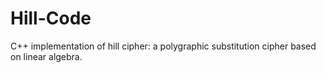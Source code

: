 # Hill-Code
C++ implementation of hill cipher: a polygraphic substitution cipher based on linear algebra. 
